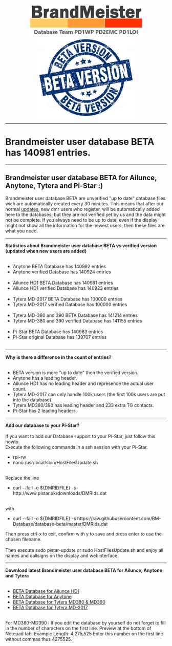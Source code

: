<p align="center">
<a href="https://github.com/BM-Database" target="_blank"><img src="img/BM-logo2.gif" width="360"></a>
<br>
<img src="img/BM-beta.jpg" width="300">
<br>
</p>
<hr>

<h1>Brandmeister user database BETA has 140981 entries.
</h1>
<hr>
<h2 id="english">Brandmeister user database <b>BETA</b> for Ailunce, Anytone, Tytera and Pi-Star :)</h2>
Brandmeister user database BETA are unverified "up to date" database files wich are automatically created every 30 minutes. This means that after our normal <a href="https://github.com/bm-database/database">updates</a>, new dmr users who register, will be automatically added here to the databases, but they are not verified yet by us and the data might not be complete. If you always need to be up to date, even if the display might not show all the information for the newest users, then these files are what you need.
<br>
<hr>
<b>Statistics about Brandmeister user database BETA vs verified version (updated when new users are added)
<br>
<br>
</b>
<ul>
<li>Anytone BETA Database has 140982 entries<br>
<li>Anytone verified Database has 140924 entries<br><br>
<li>Ailunce HD1 BETA Database has 140981 entries<br>
<li>Ailunce HD1 verified Database has 140923 entries<br><br>
<li>Tytera MD-2017 BETA Database has 100000 entries<br>
<li>Tytera MD-2017 verified Database has 100000 entries<br><br>
<li>Tytera MD-380 and 390 BETA Database has 141214 entries<br>
<li>Tytera MD-380 and 390 verified Database has 141155 entries<br><br>
<li>Pi-Star BETA Database has 140983 entries<br>
<li>Pi-Star original Database has 139707 entries<br><br>
</ul>
<hr>
<b>Why is there a difference in the count of entries?</b><br>
<br><ul><li>BETA version is more "up to date" then the verified version.
<br><li>Anytone has a leading header.
<br><li>Ailunce HD1 has no leading header and represence the actual user count.
<br><li>Tytera MD-2017 can only handle 100k users (the first 100k users are put into the database).
<br><li>Tytera MD380/390 has leading header and 233 extra TG contacts.
<br><li>Pi-Star has 2 leading headers.
</li>
</ul>
<hr>
<b>Add our database to your Pi-Star?</b><br>
<br>
If you want to add our Database support to your Pi-Star, just follow this howto.
<br>Execute the following commands in a ssh session with your Pi-Star.
<ul><li>rpi-rw
<li>nano /usr/local/sbin/HostFilesUpdate.sh 
</ul></li>
<br>Replace the line
<ul><li>curl --fail -o ${DMRIDFILE} -s http://www.pistar.uk/downloads/DMRIds.dat
</li></ul>
<br>with
<ul><li>curl --fail -o ${DMRIDFILE} -s https://raw.githubusercontent.com/BM-Database/database-beta/master/DMRIds.dat
</ul>
Then press ctrl-x to exit, confirm with y to save and press enter to use the chosen filename.
<br><br>
Then execute sudo pistar-update or sudo HostFilesUpdate.sh and enjoy all names and callsigns on the display and webinterface.
<hr>
<b>Download latest Brandmeister user database BETA for Ailunce, Anytone and Tytera
</b>
<ul>
<br>
<li>
<a href="https://raw.githubusercontent.com/BM-Database/database-beta/master/userhd.csv">BETA Database for Ailunce HD1</a>
</li>
<li>
<a href="https://raw.githubusercontent.com/BM-Database/database-beta/master/userat.csv">BETA Database for Anytone</a>
</li>
<li>
<a href="https://github.com/BM-Database/database-beta/raw/master/user.bin">BETA Database for Tytera MD380 & MD390</a>
</li>
<li>
<a href="https://raw.githubusercontent.com/BM-Database/database-beta/master/usermd2017.csv">BETA Database for Tytera MD-2017</a>
</li>
</ul>
<br>
For MD380-MD390 : If you edit the database by yourself do not forget to fill in the number of characters on the first line. Preview at the bottom of Notepad tab. Example Length: 4,275,525 Enter this number on the first line without commas thus 4275525.
